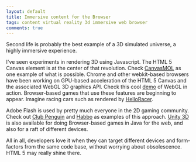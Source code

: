 ```yaml
---
layout: default
title: Immersive content for the Browser
tags: content virtual reality 3d immersive web browser
comments: true
---
```


Second life is probably the best example of a 3D simulated universe, a highly immersive experience.

I've seen experiments in rendering 3D using Javascript. The HTML 5 Canvas element is at the center of that revolution. Check [CanvasMOL](http://alteredqualia.com/canvasmol/) as one example of what is possible. Chrome and other webkit-based browsers have been working on GPU-based acceleration of the HTML 5 Canvas and the associated WebGL 3D graphics API. Check this cool [demo](https://www.webkit.org/blog-files/webgl/SpiritBox.html) of WebGL in action. Browser-based games that use these features are beginning to appear. Imagine racing cars such as rendered by [HelloRacer](http://helloracer.com/webgl/).

Adobe Flash is used by pretty much everyone in the 2D gaming community. Check out [Club Penguin](http://www.clubpenguin.com/) and [Habbo](http://www.habbo.com/) as examples of this approach. [Unity 3D](http://unity3d.com/gallery/game-list/) is also available for doing Browser-based games in Java for the web, and also for a raft of different devices.

All in all, developers love it when they can target different devices and form-factors from the same code base, without worrying about obsolescence. HTML 5 may really shine there.

